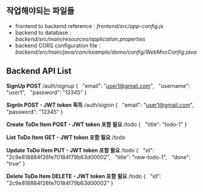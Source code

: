 ## **작업해야되는 파일들**

- frontend to backend reference : *frontend/src/app-config.js*
- backend to database : *backend/src/main/resources/application.properties*
- backend CORS configuration file : *backend/src/main/java/com/example/demo/config/WebMvcConfig.java*


## Backend API List
**SignUp POST**
/auth/signup
{
  "email": "user1@gmail.com",
  "username": "user1",
  "password": "12345"
}

**SignIn POST - JWT token 획득**
/auth/signin
{
  "email": "user1@gmail.com",
  "password": "12345"
}

**Create ToDo Item POST - JWT token 포함 필요**
/todo
{
  "title": "todo-1"
}

**List ToDo Item GET - JWT token 포함 필요**
/todo

**Update ToDo Item PUT - JWT token 포함 필요**
/todo
{
  "id": "2c9e818884f26fe70184f79b63d00002",
  "title": "new-todo-1",
  "done": "true"
}

**Delete ToDo Item DELETE - JWT token 포함 필요**
/todo
{
  "id": "2c9e818884f26fe70184f79b63d00002"
}

